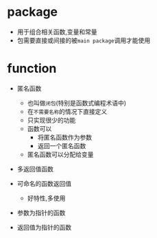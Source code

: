 # package
- 用于组合相关函数,变量和常量
- 包需要直接或间接的被`main package`调用才能使用

# function
- 匿名函数
  - 也叫做`闭包`(特别是函数式编程术语中)
  - 在`不需要名称`的情况下直接定义
  - 只实现很少的功能
  - 函数可以
    - 将匿名函数作为参数
    - 返回一个匿名函数
  - 匿名函数可以分配给变量

- 多返回值函数

- 可命名的函数返回值
  - 好特性,多使用

- 参数为指针的函数
- 返回值为指针的函数

